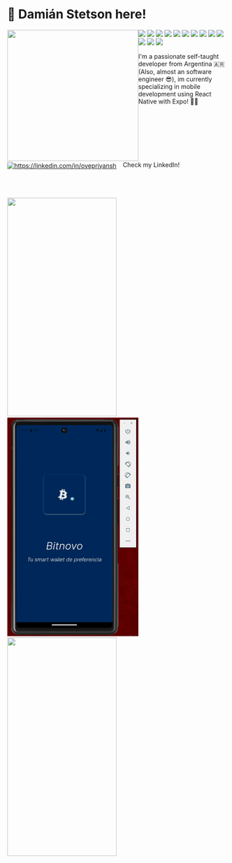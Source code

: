 # 👋 Damián Stetson here!
<p align="left" width="490" height="165">
  <img align="left" width="300" height="300" src="https://www.appsierra.com/_next/image?url=https%3A%2F%2Fduws858oznvmq.cloudfront.net%2Faffae607_331a_4cac_a80b_897_f170afc13a.webp&w=3840&q=75"/>
  <p>
    <img src="https://img.shields.io/badge/React%20Native-F29111?logo=React"/>
    <img src="https://img.shields.io/badge/Expo-8A2BE2?logo=Expo"/>
    <img src="https://img.shields.io/badge/React-1C78C0?logo=React"/>
    <img src="https://img.shields.io/badge/Redux-8732D6?logo=redux"/>
    <img src="https://img.shields.io/badge/TypeScript-1B1B1D?logo=typescript"/>
    <img src="https://img.shields.io/badge/JavaScript-F29111?logo=javascript"/>
    <img src="https://img.shields.io/badge/-Visual%20Studio%20Code-23A9F2?style=flat-square&logo=Visual%20Studio%20Code&logoColor=white"/>
    <img src="https://img.shields.io/badge/-Github-181717?style=flat-square&logo=GitHub&logoColor=white"/>
    <img src="https://img.shields.io/badge/-Git-F44D27?style=flat-square&logo=Git&logoColor=white"/>
    <img src="https://img.shields.io/badge/-NPM-CB3837?style=flat-square&logo=NPM&logoColor=white"/>
    <img src="https://img.shields.io/badge/-ESLint-4B32C3?style=flat-square&logo=ESLint&logoColor=white"/>
    <img src="https://img.shields.io/badge/-HTML5-E34F26?style=flat-square&logo=HTML5&logoColor=white"/>
    <img src="https://img.shields.io/badge/-CSS3-1572B6?style=flat-square&logo=CSS3&logoColor=white"/>
  </p>
</p>
  I'm a passionate self-taught developer from Argentina 🇦🇷 (Also, almost an software engineer 😎), im currently specializing in mobile development using React Native with Expo! 🔧📱

<br></br>
<br></br>

<a href="https://www.linkedin.com/in/damian-stetson/" target="blank"><img align="center" src="https://oyepriyansh.pages.dev/assets/github/readme/linkedin.svg" alt="https://linkedin.com/in/oyepriyansh" title="Linkedin" width="35"/></a> &ensp; Check my LinkedIn!<br></br><br></br>
<p>
  <img src="https://github.com/damianstetson17/PetMindMe/blob/master/assets/gifs/petmindme_demo.gif" width="250" height="500"/>
  <img src="https://github.com/damianstetson17/bitnovo-challenge/blob/master/assets/gifs/bitnomo_fulldemo_stetson.gif" width="300" height="500"/>
  <img src="https://github.com/damianstetson17/damianstetson17/blob/master/demos/contaduria_demo.gif" width="250" height="500"/>
</p>
